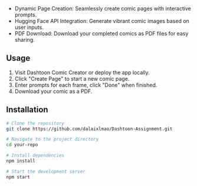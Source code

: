


- Dynamic Page Creation: Seamlessly create comic pages with interactive prompts.
- Hugging Face API Integration: Generate vibrant comic images based on user inputs.
- PDF Download: Download your completed comics as PDF files for easy sharing.

## Usage

1. Visit Dashtoon Comic Creator or deploy the app locally.
2. Click "Create Page" to start a new comic page.
3. Enter prompts for each frame, click "Done" when finished.
4. Download your comic as a PDF.

## Installation

```bash
# Clone the repository
git clone https://github.com/dalaixlmao/Dashtoon-Assignment.git

# Navigate to the project directory
cd your-repo

# Install dependencies
npm install

# Start the development server
npm start
```

